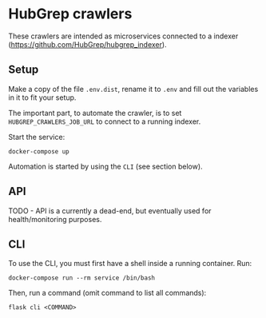 # HubGrep crawlers

These crawlers are intended as microservices connected to a indexer (https://github.com/HubGrep/hubgrep_indexer).

## Setup

Make a copy of the file `.env.dist`, rename it to `.env` and fill out the variables in it to fit your setup.

The important part, to automate the crawler, is to set `HUBGREP_CRAWLERS_JOB_URL` to connect to a running indexer.

Start the service:

    docker-compose up
    
Automation is started by using the `CLI` (see section below).

## API

TODO - API is a currently a dead-end, but eventually used for health/monitoring purposes.

## CLI

To use the CLI, you must first have a shell inside a running container. Run:

    docker-compose run --rm service /bin/bash

Then, run a command (omit command to list all commands):

    flask cli <COMMAND>


